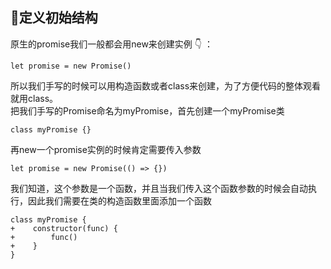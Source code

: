 <!--
 * @Descripttion: 手写Promise——定义初始结构结构
 * @Author: armin
 * @Date: 2022-02-14 17:17:03
 * @LastEditors: armin
 * @LastEditTime: 2022-02-15 14:30:03
-->

:gift_heart:定义初始结构
-------------
原生的promise我们一般都会用new来创建实例 :point_down: ： 

    let promise = new Promise()

所以我们手写的时候可以用构造函数或者class来创建，为了方便代码的整体观看就用class。  
把我们手写的Promise命名为myPromise，首先创建一个myPromise类   

    class myPromise {}

再new一个promise实例的时候肯定需要传入参数

    let promise = new Promise(() => {})

我们知道，这个参数是一个函数，并且当我们传入这个函数参数的时候会自动执行，因此我们需要在类的构造函数里面添加一个函数   

    class myPromise {
    +    constructor(func) {
    +        func()
    +    }
    }